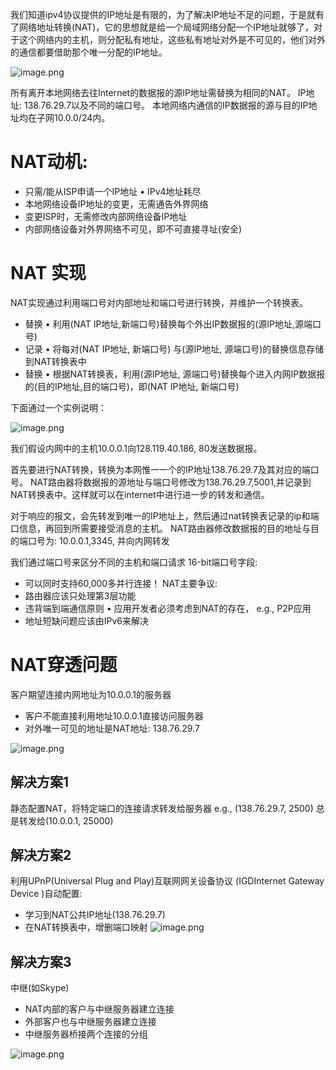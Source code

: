 我们知道ipv4协议提供的IP地址是有限的，为了解决IP地址不足的问题，于是就有了网络地址转换(NAT)，它的思想就是给一个局域网络分配一个IP地址就够了，对于这个网络内的主机，则分配私有地址，这些私有地址对外是不可见的，他们对外的通信都要借助那个唯一分配的IP地址。


![image.png](http://upload-images.jianshu.io/upload_images/1234352-82a1ad4cf7045e72.png?imageMogr2/auto-orient/strip%7CimageView2/2/w/1240)

所有离开本地网络去往Internet的数据报的源IP地址需替换为相同的NAT。
IP地址: 138.76.29.7以及不同的端口号。
本地网络内通信的IP数据报的源与目的IP地址均在子网10.0.0/24内。

# NAT动机:
* 只需/能从ISP申请一个IP地址
• IPv4地址耗尽
* 本地网络设备IP地址的变更，无需通告外界网络
* 变更ISP时，无需修改内部网络设备IP地址
* 内部网络设备对外界网络不可见，即不可直接寻址(安全)

# NAT 实现
NAT实现通过利用端口号对内部地址和端口号进行转换，并维护一个转换表。
* 替换
• 利用(NAT IP地址,新端口号)替换每个外出IP数据报的(源IP地址,源端口号)
* 记录
• 将每对(NAT IP地址, 新端口号) 与(源IP地址, 源端口号)的替换信息存储到NAT转换表中
* 替换
• 根据NAT转换表，利用(源IP地址, 源端口号)替换每个进入内网IP数据报的(目的IP地址,目的端口号)，即(NAT IP地址, 新端口号)

下面通过一个实例说明：

![image.png](http://upload-images.jianshu.io/upload_images/1234352-972a4575ab1a711d.png?imageMogr2/auto-orient/strip%7CimageView2/2/w/1240)

我们假设内网中的主机10.0.0.1向128.119.40.186, 80发送数据报。

首先要进行NAT转换，转换为本网惟一一个的IP地址138.76.29.7及其对应的端口号。
NAT路由器将数据报的源地址与端口号修改为138.76.29.7,5001,并记录到NAT转换表中。这样就可以在internet中进行进一步的转发和通信。

对于响应的报文，会先转发到唯一的IP地址上，然后通过nat转换表记录的ip和端口信息，再回到所需要接受消息的主机。
NAT路由器修改数据报的目的地址与目的端口号为: 10.0.0.1,3345, 并向内网转发

我们通过端口号来区分不同的主机和端口请求
16-bit端口号字段:
* 可以同时支持60,000多并行连接！
NAT主要争议:
* 路由器应该只处理第3层功能
* 违背端到端通信原则
• 应用开发者必须考虑到NAT的存在， e.g., P2P应用
* 地址短缺问题应该由IPv6来解决

# NAT穿透问题
客户期望连接内网地址为10.0.0.1的服务器
* 客户不能直接利用地址10.0.0.1直接访问服务器
* 对外唯一可见的地址是NAT地址: 138.76.29.7


![image.png](http://upload-images.jianshu.io/upload_images/1234352-963f40a1474586dc.png?imageMogr2/auto-orient/strip%7CimageView2/2/w/1240)

## 解决方案1
静态配置NAT，将特定端口的连接请求转发给服务器
 e.g., (138.76.29.7, 2500) 总是转发给(10.0.0.1, 25000)

## 解决方案2
利用UPnP(Universal Plug and Play)互联网网关设备协议 (IGDInternet Gateway Device )自动配置:
* 学习到NAT公共IP地址(138.76.29.7)
* 在NAT转换表中，增删端口映射
![image.png](http://upload-images.jianshu.io/upload_images/1234352-1549429ee621fada.png?imageMogr2/auto-orient/strip%7CimageView2/2/w/1240)

## 解决方案3
中继(如Skype)
* NAT内部的客户与中继服务器建立连接
* 外部客户也与中继服务器建立连接
* 中继服务器桥接两个连接的分组


![image.png](http://upload-images.jianshu.io/upload_images/1234352-8a6f78b1322a60f7.png?imageMogr2/auto-orient/strip%7CimageView2/2/w/1240)


